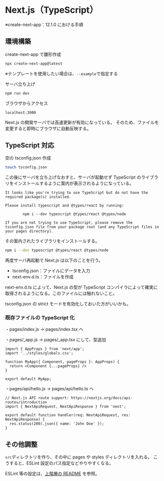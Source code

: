 # Next.js（TypeScript）
※create-next-app：12.1.0 における手順

## 環境構築
create-next-app で雛形作成
```bash
npx create-next-app@latest
```
※テンプレートを使用したい場合は、`--example`で指定する

サーバ立ち上げ
```bash
npm run dev
```

ブラウザからアクセス
```
localhost:3000
```
Next.js の開発サーバでは高速更新が有効になっている。 そのため、ファイルを変更すると即時にブラウザに自動反映する。

## TypeScript 対応
空の tsconfig.json 作成
```bash
touch tsconfig.json
```

この後にサーバを立ち上げなおすと、サーバが起動せず TypeScript のライブラリをインストールするように案内が表示されるようになっている。  
```
It looks like you're trying to use TypeScript but do not have the required package(s) installed.

Please install typescript and @types/react by running:

        npm i --dev typescript @types/react @types/node

If you are not trying to use TypeScript, please remove the tsconfig.json file from your package root (and any TypeScript files in your pages directory).
```

その案内されたライブラリをインストールする。
```bash
npm i --dev typescript @types/react @types/node
```

再度サーバ再起動で Next.js は以下のことを行う。
- tsconfig.json：ファイルにデータを入力
- next-env.d.ts：ファイルを作成

next-env.d.ts によって、Next.js の型が TypeScript コンパイラによって確実に取得されるようになる。このファイルには触れないこと。

tsconfig.json の strict モードを有効化しておいた方がいいかも。

### 既存ファイルの TypeScript 化
・pages/index.js → pages/index.tsx へ

・pages/_app.js → pages/_app.tsx にして、型追加
```tsx
import { AppProps } from 'next/app';
import '../styles/globals.css';

function MyApp({ Component, pageProps }: AppProps) {
  return <Component {...pageProps} />
}

export default MyApp;

```

・pages/api/hello.js → pages/api/hello.ts へ
```tsx
// Next.js API route support: https://nextjs.org/docs/api-routes/introduction
import { NextApiRequest, NextApiResponse } from 'next';

export default function handler(req: NextApiRequest, res: NextApiResponse) {
  res.status(200).json({ name: 'John Doe' });
}
```

## その他調整
`src`ディレクトリを作り、その中に pages や styles ディレクトリを入れる。
こうすると、ESLint 設定のパス指定などやりやすくなる。

ESLint 等の設定は、[上階層の README](https://github.com/h-yoshikawa44/dotfiles/blob/main/TypeScript/README.md) を参照。
